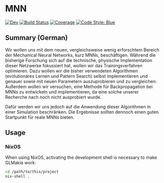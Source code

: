 # MNN

[![Dev](https://img.shields.io/badge/docs-dev-blue.svg)](https://alexander-reimer.github.io/Simulation-of-MNNs/dev/)
[![Build Status](https://github.com/alex/MNN.jl/actions/workflows/CI.yml/badge.svg?branch=main)](https://github.com/alex/MNN.jl/actions/workflows/CI.yml?query=branch%3Amain)
[![Coverage](https://codecov.io/gh/alex/MNN.jl/branch/main/graph/badge.svg)](https://codecov.io/gh/alex/MNN.jl)
[![Code Style: Blue](https://img.shields.io/badge/code%20style-blue-4495d1.svg)](https://github.com/invenia/BlueStyle)

## Summary (German)

Wir wollen uns mit dem neuen, vergleichsweise wenig erforschtem Bereich der
Mechanical Neural Networks, kurz MNNs, beschäftigen. Während die bisherige
Forschung sich auf die technische, physische Implementation dieser Netzwerke
fokussiert hat, wollen wir das Trainingsverfahren optimieren. Dazu wollen wir
die bisher verwendeten Algorithmen (evolutionäres Lernen und Pattern Search)
selbst implementieren und genauer sowie mit neuen Parametern auszuprobieren und
zu vergleichen. Außerdem wollen wir versuchen, eine Methode für Backpropagation
bei MNNs zu entwickeln und implementieren, da eine solche unserer Recherche nach
noch nicht ausprobiert wurde.

Dafür werden wir uns jedoch auf die Anwendung dieser Algorithmen in einer
Simulation beschränken. Die Ergebnisse sollten dennoch einen guten Startpunkt
für reale MNNs bieten.

## Usage

### NixOS

When using NixOS, activating the development shell is necessary to make GLMakie work:

```bash
cd /path/to/this/project
nix-shell .
```
